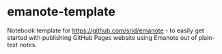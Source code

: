 # emanote-template

Notebook template for https://github.com/srid/emanote - to easily get started with publishing GitHub Pages website using Emanote out of plain-text notes.
